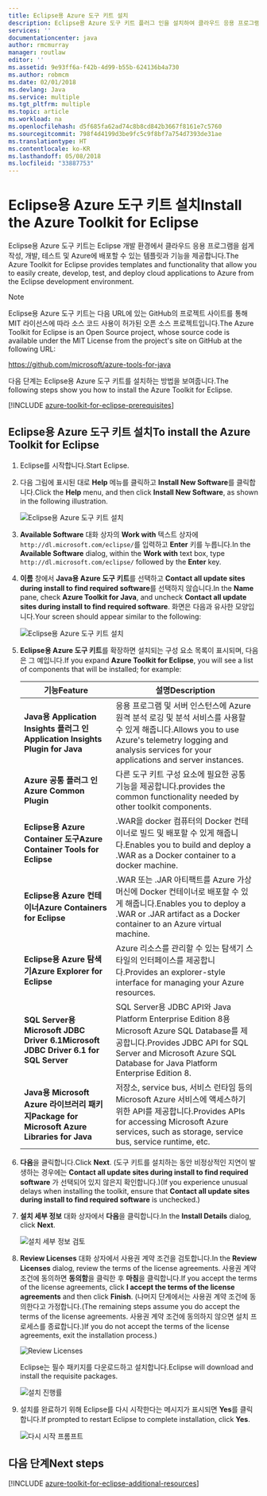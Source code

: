 ```yaml
---
title: Eclipse용 Azure 도구 키트 설치
description: Eclipse용 Azure 도구 키트 플러그 인을 설치하여 클라우드 응용 프로그램을 만들어 Azure에 배포하는 방법에 대해 알아봅니다.
services: ''
documentationcenter: java
author: rmcmurray
manager: routlaw
editor: ''
ms.assetid: 9e93ff6a-f42b-4d99-b55b-624136b4a730
ms.author: robmcm
ms.date: 02/01/2018
ms.devlang: Java
ms.service: multiple
ms.tgt_pltfrm: multiple
ms.topic: article
ms.workload: na
ms.openlocfilehash: d5f685fa62ad74c8b8cd842b3667f8161e7c5760
ms.sourcegitcommit: 798f4d4199d3be9fc5c9f8bf7a754d7393de31ae
ms.translationtype: HT
ms.contentlocale: ko-KR
ms.lasthandoff: 05/08/2018
ms.locfileid: "33887753"
---
```

# <a name="install-the-azure-toolkit-for-eclipse"></a><span data-ttu-id="d1691-103">Eclipse용 Azure 도구 키트 설치</span><span class="sxs-lookup"><span data-stu-id="d1691-103">Install the Azure Toolkit for Eclipse</span></span>

<span data-ttu-id="d1691-104">Eclipse용 Azure 도구 키트는 Eclipse 개발 환경에서 클라우드 응용 프로그램을 쉽게 작성, 개발, 테스트 및 Azure에 배포할 수 있는 템플릿과 기능을 제공합니다.</span><span class="sxs-lookup"><span data-stu-id="d1691-104">The Azure Toolkit for Eclipse provides templates and functionality that allow you to easily create, develop, test, and deploy cloud applications to Azure from the Eclipse development environment.</span></span>

> [!NOTE] 
> 
> <span data-ttu-id="d1691-105">Eclipse용 Azure 도구 키트는 다음 URL에 있는 GitHub의 프로젝트 사이트를 통해 MIT 라이선스에 따라 소스 코드 사용이 허가된 오픈 소스 프로젝트입니다.</span><span class="sxs-lookup"><span data-stu-id="d1691-105">The Azure Toolkit for Eclipse is an Open Source project, whose source code is available under the MIT License from the project's site on GitHub at the following URL:</span></span> 
> 
> <https://github.com/microsoft/azure-tools-for-java> 
> 

<span data-ttu-id="d1691-106">다음 단계는 Eclipse용 Azure 도구 키트를 설치하는 방법을 보여줍니다.</span><span class="sxs-lookup"><span data-stu-id="d1691-106">The following steps show you how to install the Azure Toolkit for Eclipse.</span></span>

[!INCLUDE [azure-toolkit-for-eclipse-prerequisites](../includes/azure-toolkit-for-eclipse-prerequisites.md)]

## <a name="to-install-the-azure-toolkit-for-eclipse"></a><span data-ttu-id="d1691-107">Eclipse용 Azure 도구 키트 설치</span><span class="sxs-lookup"><span data-stu-id="d1691-107">To install the Azure Toolkit for Eclipse</span></span>

1. <span data-ttu-id="d1691-108">Eclipse를 시작합니다.</span><span class="sxs-lookup"><span data-stu-id="d1691-108">Start Eclipse.</span></span>

1. <span data-ttu-id="d1691-109">다음 그림에 표시된 대로 **Help** 메뉴를 클릭하고 **Install New Software**를 클릭합니다.</span><span class="sxs-lookup"><span data-stu-id="d1691-109">Click the **Help** menu, and then click **Install New Software**, as shown in the following illustration.</span></span>
   
   ![Eclipse용 Azure 도구 키트 설치][01]

1. <span data-ttu-id="d1691-111">**Available Software** 대화 상자의 **Work with** 텍스트 상자에 `http://dl.microsoft.com/eclipse/`를 입력하고 **Enter** 키를 누릅니다.</span><span class="sxs-lookup"><span data-stu-id="d1691-111">In the **Available Software** dialog, within the **Work with** text box, type `http://dl.microsoft.com/eclipse/` followed by the **Enter** key.</span></span>

1. <span data-ttu-id="d1691-112">**이름** 창에서 **Java용 Azure 도구 키트**를 선택하고 **Contact all update sites during install to find required software**를 선택하지 않습니다.</span><span class="sxs-lookup"><span data-stu-id="d1691-112">In the **Name** pane, check **Azure Toolkit for Java**, and uncheck **Contact all update sites during install to find required software**.</span></span> <span data-ttu-id="d1691-113">화면은 다음과 유사한 모양입니다.</span><span class="sxs-lookup"><span data-stu-id="d1691-113">Your screen should appear similar to the following:</span></span>
   
   ![Eclipse용 Azure 도구 키트 설치][02]

1. <span data-ttu-id="d1691-115">**Eclipse용 Azure 도구 키트**를 확장하면 설치되는 구성 요소 목록이 표시되며, 다음은 그 예입니다.</span><span class="sxs-lookup"><span data-stu-id="d1691-115">If you expand **Azure Toolkit for Eclipse**, you will see a list of components that will be installed; for example:</span></span>

   | <span data-ttu-id="d1691-116">기능</span><span class="sxs-lookup"><span data-stu-id="d1691-116">Feature</span></span> | <span data-ttu-id="d1691-117">설명</span><span class="sxs-lookup"><span data-stu-id="d1691-117">Description</span></span> | 
   |---|---| 
   | <span data-ttu-id="d1691-118">**Java용 Application Insights 플러그 인**</span><span class="sxs-lookup"><span data-stu-id="d1691-118">**Application Insights Plugin for Java**</span></span> | <span data-ttu-id="d1691-119">응용 프로그램 및 서버 인스턴스에 Azure 원격 분석 로깅 및 분석 서비스를 사용할 수 있게 해줍니다.</span><span class="sxs-lookup"><span data-stu-id="d1691-119">Allows you to use Azure's telemetry logging and analysis services for your applications and server instances.</span></span> | 
   | <span data-ttu-id="d1691-120">**Azure 공통 플러그 인**</span><span class="sxs-lookup"><span data-stu-id="d1691-120">**Azure Common Plugin**</span></span> | <span data-ttu-id="d1691-121">다른 도구 키트 구성 요소에 필요한 공통 기능을 제공합니다.</span><span class="sxs-lookup"><span data-stu-id="d1691-121">provides the common functionality needed by other toolkit components.</span></span> | 
   | <span data-ttu-id="d1691-122">**Eclipse용 Azure Container 도구**</span><span class="sxs-lookup"><span data-stu-id="d1691-122">**Azure Container Tools for Eclipse**</span></span> | <span data-ttu-id="d1691-123">.WAR을 docker 컴퓨터의 Docker 컨테이너로 빌드 및 배포할 수 있게 해줍니다.</span><span class="sxs-lookup"><span data-stu-id="d1691-123">Enables you to build and deploy a .WAR as a Docker container to a docker machine.</span></span> | 
   | <span data-ttu-id="d1691-124">**Eclipse용 Azure 컨테이너**</span><span class="sxs-lookup"><span data-stu-id="d1691-124">**Azure Containers for Eclipse**</span></span> | <span data-ttu-id="d1691-125">.WAR 또는 .JAR 아티팩트를 Azure 가상 머신에 Docker 컨테이너로 배포할 수 있게 해줍니다.</span><span class="sxs-lookup"><span data-stu-id="d1691-125">Enables you to deploy a .WAR or .JAR artifact as a Docker container to an Azure virtual machine.</span></span> | 
   | <span data-ttu-id="d1691-126">**Eclipse용 Azure 탐색기**</span><span class="sxs-lookup"><span data-stu-id="d1691-126">**Azure Explorer for Eclipse**</span></span> | <span data-ttu-id="d1691-127">Azure 리소스를 관리할 수 있는 탐색기 스타일의 인터페이스를 제공합니다.</span><span class="sxs-lookup"><span data-stu-id="d1691-127">Provides an explorer-style interface for managing your Azure resources.</span></span> | 
   | <span data-ttu-id="d1691-128">**SQL Server용 Microsoft JDBC Driver 6.1**</span><span class="sxs-lookup"><span data-stu-id="d1691-128">**Microsoft JDBC Driver 6.1 for SQL Server**</span></span> | <span data-ttu-id="d1691-129">SQL Server용 JDBC API와 Java Platform Enterprise Edition 8용 Microsoft Azure SQL Database를 제공합니다.</span><span class="sxs-lookup"><span data-stu-id="d1691-129">Provides JDBC API for SQL Server and Microsoft Azure SQL Database for Java Platform Enterprise Edition 8.</span></span> | 
   | <span data-ttu-id="d1691-130">**Java용 Microsoft Azure 라이브러리 패키지**</span><span class="sxs-lookup"><span data-stu-id="d1691-130">**Package for Microsoft Azure Libraries for Java**</span></span> | <span data-ttu-id="d1691-131">저장소, service bus, 서비스 런타임 등의 Microsoft Azure 서비스에 액세스하기 위한 API를 제공합니다.</span><span class="sxs-lookup"><span data-stu-id="d1691-131">Provides APIs for accessing Microsoft Azure services, such as storage, service bus, service runtime, etc.</span></span> | 

1. <span data-ttu-id="d1691-132">**다음**을 클릭합니다.</span><span class="sxs-lookup"><span data-stu-id="d1691-132">Click **Next**.</span></span> <span data-ttu-id="d1691-133">(도구 키트를 설치하는 동안 비정상적인 지연이 발생하는 경우에는 **Contact all update sites during install to find required software** 가 선택되어 있지 않은지 확인합니다.)</span><span class="sxs-lookup"><span data-stu-id="d1691-133">(If you experience unusual delays when installing the toolkit, ensure that **Contact all update sites during install to find required software** is unchecked.)</span></span>

1. <span data-ttu-id="d1691-134">**설치 세부 정보** 대화 상자에서 **다음**을 클릭합니다.</span><span class="sxs-lookup"><span data-stu-id="d1691-134">In the **Install Details** dialog, click **Next**.</span></span>
   
   ![설치 세부 정보 검토][03]

1. <span data-ttu-id="d1691-136">**Review Licenses** 대화 상자에서 사용권 계약 조건을 검토합니다.</span><span class="sxs-lookup"><span data-stu-id="d1691-136">In the **Review Licenses** dialog, review the terms of the license agreements.</span></span> <span data-ttu-id="d1691-137">사용권 계약 조건에 동의하면 **동의함**을 클릭한 후 **마침**을 클릭합니다.</span><span class="sxs-lookup"><span data-stu-id="d1691-137">If you accept the terms of the license agreements, click **I accept the terms of the license agreements** and then click **Finish**.</span></span> <span data-ttu-id="d1691-138">(나머지 단계에서는 사용권 계약 조건에 동의한다고 가정합니다.</span><span class="sxs-lookup"><span data-stu-id="d1691-138">(The remaining steps assume you do accept the terms of the license agreements.</span></span> <span data-ttu-id="d1691-139">사용권 계약 조건에 동의하지 않으면 설치 프로세스를 종료합니다.)</span><span class="sxs-lookup"><span data-stu-id="d1691-139">If you do not accept the terms of the license agreements, exit the installation process.)</span></span>
   
   ![Review Licenses][04]
   
   <span data-ttu-id="d1691-141">Eclipse는 필수 패키지를 다운로드하고 설치합니다.</span><span class="sxs-lookup"><span data-stu-id="d1691-141">Eclipse will download and install the requisite packages.</span></span>
   
   ![설치 진행률][05]

1. <span data-ttu-id="d1691-143">설치를 완료하기 위해 Eclipse를 다시 시작한다는 메시지가 표시되면 **Yes**를 클릭합니다.</span><span class="sxs-lookup"><span data-stu-id="d1691-143">If prompted to restart Eclipse to complete installation, click **Yes**.</span></span>
   
   ![다시 시작 프롬프트][06]

## <a name="next-steps"></a><span data-ttu-id="d1691-145">다음 단계</span><span class="sxs-lookup"><span data-stu-id="d1691-145">Next steps</span></span>

[!INCLUDE [azure-toolkit-for-eclipse-additional-resources](../includes/azure-toolkit-for-eclipse-additional-resources.md)]

<!-- URL List -->

<!-- Legacy MSDN URL = https://msdn.microsoft.com/library/azure/hh690946.aspx -->

<!-- IMG List -->

[01]: media/azure-toolkit-for-eclipse-installation/eclipse-installation-01.png
[02]: media/azure-toolkit-for-eclipse-installation/eclipse-installation-02.png
[03]: media/azure-toolkit-for-eclipse-installation/eclipse-installation-03.png
[04]: media/azure-toolkit-for-eclipse-installation/eclipse-installation-04.png
[05]: media/azure-toolkit-for-eclipse-installation/eclipse-installation-05.png
[06]: media/azure-toolkit-for-eclipse-installation/eclipse-installation-06.png
